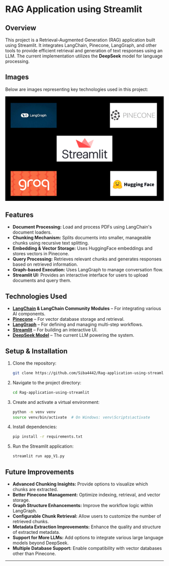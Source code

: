 # RAG Application using Streamlit

## Overview
This project is a Retrieval-Augmented Generation (RAG) application built using Streamlit. It integrates LangChain, Pinecone, LangGraph, and other tools to provide efficient retrieval and generation of text responses using an LLM. The current implementation utilizes the **DeepSeek** model for language processing.

## Images
Below are images representing key technologies used in this project:

![Stack](assets/images/logos.png)

## Features
- **Document Processing:** Load and process PDFs using LangChain's document loaders.
- **Chunking Mechanism:** Splits documents into smaller, manageable chunks using recursive text splitting.
- **Embedding & Vector Storage:** Uses HuggingFace embeddings and stores vectors in Pinecone.
- **Query Processing:** Retrieves relevant chunks and generates responses based on retrieved information.
- **Graph-based Execution:** Uses LangGraph to manage conversation flow.
- **Streamlit UI:** Provides an interactive interface for users to upload documents and query them.

## Technologies Used
- **[LangChain](https://github.com/hwchase17/langchain) & LangChain Community Modules** – For integrating various AI components.
- **[Pinecone](https://www.pinecone.io/)** – For vector database storage and retrieval.
- **[LangGraph](https://github.com/langchain-ai/langgraph)** – For defining and managing multi-step workflows.
- **[Streamlit](https://streamlit.io/)** – For building an interactive UI.
- **[DeepSeek Model](https://huggingface.co/deepseek-ai)** – The current LLM powering the system.

## Setup & Installation
1. Clone the repository:
   ```bash
   git clone https://github.com/Siba4442/Rag-application-using-streamlit.git
   ```
2. Navigate to the project directory:
   ```bash
   cd Rag-application-using-streamlit
   ```
3. Create and activate a virtual environment:
   ```bash
   python -m venv venv
   source venv/bin/activate  # On Windows: venv\Scripts\activate
   ```
4. Install dependencies:
   ```bash
   pip install -r requirements.txt
   ```
5. Run the Streamlit application:
   ```bash
   streamlit run app_V1.py
   ```

## Future Improvements
- **Advanced Chunking Insights:** Provide options to visualize which chunks are extracted.
- **Better Pinecone Management:** Optimize indexing, retrieval, and vector storage.
- **Graph Structure Enhancements:** Improve the workflow logic within LangGraph.
- **Configurable Chunk Retrieval:** Allow users to customize the number of retrieved chunks.
- **Metadata Extraction Improvements:** Enhance the quality and structure of extracted metadata.
- **Support for More LLMs:** Add options to integrate various large language models beyond DeepSeek.
- **Multiple Database Support:** Enable compatibility with vector databases other than Pinecone.



---

